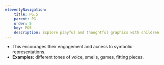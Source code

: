 ```yaml
---
eleventyNavigation:
    title: PG.5
    parent: PG
    order: 5
    key: PG5
    description: Explore playful and thoughtful graphics with children.
---
```

- This encourages their engagement and access to symbolic representations.
- **Examples:** different tones of voice, smells, games, fitting pieces.
